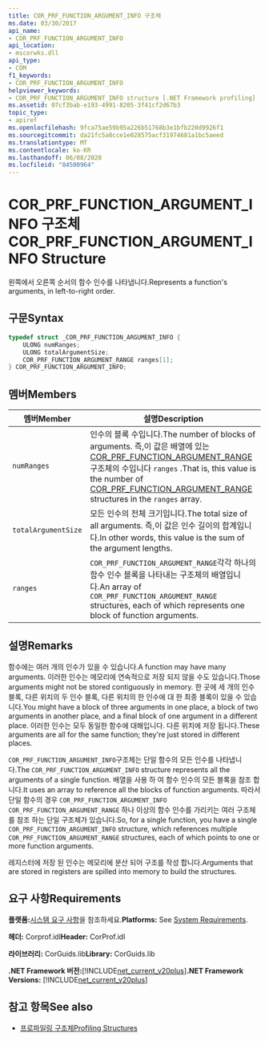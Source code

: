```yaml
---
title: COR_PRF_FUNCTION_ARGUMENT_INFO 구조체
ms.date: 03/30/2017
api_name:
- COR_PRF_FUNCTION_ARGUMENT_INFO
api_location:
- mscorwks.dll
api_type:
- COM
f1_keywords:
- COR_PRF_FUNCTION_ARGUMENT_INFO
helpviewer_keywords:
- COR_PRF_FUNCTION_ARGUMENT_INFO structure [.NET Framework profiling]
ms.assetid: 07cf3bab-e193-4991-8205-3f41cf2d67b3
topic_type:
- apiref
ms.openlocfilehash: 9fca75ae59b95a226b51768b3e1bfb220d9926f1
ms.sourcegitcommit: da21fc5a8cce1e028575acf31974681a1bc5aeed
ms.translationtype: MT
ms.contentlocale: ko-KR
ms.lasthandoff: 06/08/2020
ms.locfileid: "84500964"
---
```

# <a name="cor_prf_function_argument_info-structure"></a><span data-ttu-id="47c24-102">COR_PRF_FUNCTION_ARGUMENT_INFO 구조체</span><span class="sxs-lookup"><span data-stu-id="47c24-102">COR_PRF_FUNCTION_ARGUMENT_INFO Structure</span></span>
<span data-ttu-id="47c24-103">왼쪽에서 오른쪽 순서의 함수 인수를 나타냅니다.</span><span class="sxs-lookup"><span data-stu-id="47c24-103">Represents a function's arguments, in left-to-right order.</span></span>  
  
## <a name="syntax"></a><span data-ttu-id="47c24-104">구문</span><span class="sxs-lookup"><span data-stu-id="47c24-104">Syntax</span></span>  
  
```cpp  
typedef struct _COR_PRF_FUNCTION_ARGUMENT_INFO {  
    ULONG numRanges;  
    ULONG totalArgumentSize;  
    COR_PRF_FUNCTION_ARGUMENT_RANGE ranges[1];  
} COR_PRF_FUNCTION_ARGUMENT_INFO;  
```  
  
## <a name="members"></a><span data-ttu-id="47c24-105">멤버</span><span class="sxs-lookup"><span data-stu-id="47c24-105">Members</span></span>  
  
|<span data-ttu-id="47c24-106">멤버</span><span class="sxs-lookup"><span data-stu-id="47c24-106">Member</span></span>|<span data-ttu-id="47c24-107">설명</span><span class="sxs-lookup"><span data-stu-id="47c24-107">Description</span></span>|  
|------------|-----------------|  
|`numRanges`|<span data-ttu-id="47c24-108">인수의 블록 수입니다.</span><span class="sxs-lookup"><span data-stu-id="47c24-108">The number of blocks of arguments.</span></span> <span data-ttu-id="47c24-109">즉,이 값은 배열에 있는 [COR_PRF_FUNCTION_ARGUMENT_RANGE](cor-prf-function-argument-range-structure.md) 구조체의 수입니다 `ranges` .</span><span class="sxs-lookup"><span data-stu-id="47c24-109">That is, this value is the number of [COR_PRF_FUNCTION_ARGUMENT_RANGE](cor-prf-function-argument-range-structure.md) structures in the `ranges` array.</span></span>|  
|`totalArgumentSize`|<span data-ttu-id="47c24-110">모든 인수의 전체 크기입니다.</span><span class="sxs-lookup"><span data-stu-id="47c24-110">The total size of all arguments.</span></span> <span data-ttu-id="47c24-111">즉,이 값은 인수 길이의 합계입니다.</span><span class="sxs-lookup"><span data-stu-id="47c24-111">In other words, this value is the sum of the argument lengths.</span></span>|  
|`ranges`|<span data-ttu-id="47c24-112">`COR_PRF_FUNCTION_ARGUMENT_RANGE`각각 하나의 함수 인수 블록을 나타내는 구조체의 배열입니다.</span><span class="sxs-lookup"><span data-stu-id="47c24-112">An array of `COR_PRF_FUNCTION_ARGUMENT_RANGE` structures, each of which represents one block of function arguments.</span></span>|  
  
## <a name="remarks"></a><span data-ttu-id="47c24-113">설명</span><span class="sxs-lookup"><span data-stu-id="47c24-113">Remarks</span></span>  
 <span data-ttu-id="47c24-114">함수에는 여러 개의 인수가 있을 수 있습니다.</span><span class="sxs-lookup"><span data-stu-id="47c24-114">A function may have many arguments.</span></span> <span data-ttu-id="47c24-115">이러한 인수는 메모리에 연속적으로 저장 되지 않을 수도 있습니다.</span><span class="sxs-lookup"><span data-stu-id="47c24-115">Those arguments might not be stored contiguously in memory.</span></span> <span data-ttu-id="47c24-116">한 곳에 세 개의 인수 블록, 다른 위치의 두 인수 블록, 다른 위치의 한 인수에 대 한 최종 블록이 있을 수 있습니다.</span><span class="sxs-lookup"><span data-stu-id="47c24-116">You might have a block of three arguments in one place, a block of two arguments in another place, and a final block of one argument in a different place.</span></span> <span data-ttu-id="47c24-117">이러한 인수는 모두 동일한 함수에 대해입니다. 다른 위치에 저장 됩니다.</span><span class="sxs-lookup"><span data-stu-id="47c24-117">These arguments are all for the same function; they're just stored in different places.</span></span>  
  
 <span data-ttu-id="47c24-118">`COR_PRF_FUNCTION_ARGUMENT_INFO`구조체는 단일 함수의 모든 인수를 나타냅니다.</span><span class="sxs-lookup"><span data-stu-id="47c24-118">The `COR_PRF_FUNCTION_ARGUMENT_INFO` structure represents all the arguments of a single function.</span></span> <span data-ttu-id="47c24-119">배열을 사용 하 여 함수 인수의 모든 블록을 참조 합니다.</span><span class="sxs-lookup"><span data-stu-id="47c24-119">It uses an array to reference all the blocks of function arguments.</span></span> <span data-ttu-id="47c24-120">따라서 단일 함수의 경우 `COR_PRF_FUNCTION_ARGUMENT_INFO` `COR_PRF_FUNCTION_ARGUMENT_RANGE` 하나 이상의 함수 인수를 가리키는 여러 구조체를 참조 하는 단일 구조체가 있습니다.</span><span class="sxs-lookup"><span data-stu-id="47c24-120">So, for a single function, you have a single `COR_PRF_FUNCTION_ARGUMENT_INFO` structure, which references multiple `COR_PRF_FUNCTION_ARGUMENT_RANGE` structures, each of which points to one or more function arguments.</span></span>  
  
 <span data-ttu-id="47c24-121">레지스터에 저장 된 인수는 메모리에 분산 되어 구조를 작성 합니다.</span><span class="sxs-lookup"><span data-stu-id="47c24-121">Arguments that are stored in registers are spilled into memory to build the structures.</span></span>  
  
## <a name="requirements"></a><span data-ttu-id="47c24-122">요구 사항</span><span class="sxs-lookup"><span data-stu-id="47c24-122">Requirements</span></span>  
 <span data-ttu-id="47c24-123">**플랫폼:**[시스템 요구 사항](../../get-started/system-requirements.md)을 참조하세요.</span><span class="sxs-lookup"><span data-stu-id="47c24-123">**Platforms:** See [System Requirements](../../get-started/system-requirements.md).</span></span>  
  
 <span data-ttu-id="47c24-124">**헤더:** Corprof.idl</span><span class="sxs-lookup"><span data-stu-id="47c24-124">**Header:** CorProf.idl</span></span>  
  
 <span data-ttu-id="47c24-125">**라이브러리:** CorGuids.lib</span><span class="sxs-lookup"><span data-stu-id="47c24-125">**Library:** CorGuids.lib</span></span>  
  
 <span data-ttu-id="47c24-126">**.NET Framework 버전:**[!INCLUDE[net_current_v20plus](../../../../includes/net-current-v20plus-md.md)]</span><span class="sxs-lookup"><span data-stu-id="47c24-126">**.NET Framework Versions:** [!INCLUDE[net_current_v20plus](../../../../includes/net-current-v20plus-md.md)]</span></span>  
  
## <a name="see-also"></a><span data-ttu-id="47c24-127">참고 항목</span><span class="sxs-lookup"><span data-stu-id="47c24-127">See also</span></span>

- [<span data-ttu-id="47c24-128">프로파일링 구조체</span><span class="sxs-lookup"><span data-stu-id="47c24-128">Profiling Structures</span></span>](profiling-structures.md)
